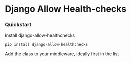 
# Django Allow Health-checks


### Quickstart

Install django-allow-healthchecks

    pip install django-allow-healthchecks

Add the class to your middleware, ideally first in the list